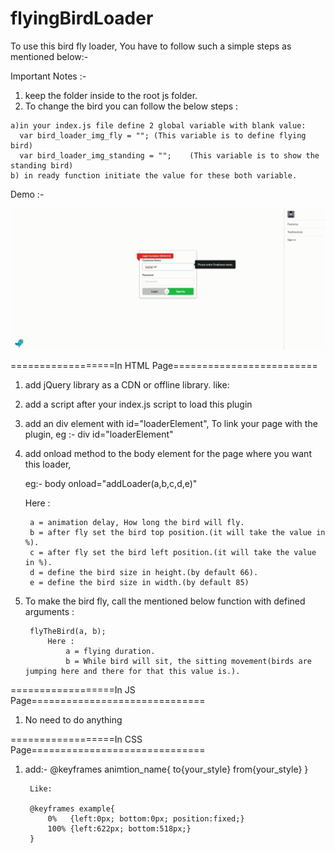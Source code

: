 # flyingBirdLoader

To use this bird fly loader, You have to follow such a simple steps as mentioned below:-

Important Notes :-

  1) keep the folder inside to the root js folder.
  2) To change the bird you can follow the below steps :
    
    a)in your index.js file define 2 global variable with blank value:
      var bird_loader_img_fly = ""; (This variable is to define flying bird)
      var bird_loader_img_standing = "";	(This variable is to show the standing bird)
    b) in ready function initiate the value for these both variable.
    
 
 
 
Demo :-

![Alt Text](https://github.com/kmraditya108/flyingBirdLoader/blob/master/flyingBirdLoaderGif.gif)
    
 
 
 

==================In HTML Page=========================
1) add jQuery library as a CDN or offline library.
    like:<script src="https://code.jquery.com/jquery-2.2.4.min.js"></script>

2) add a script after your index.js script to load this plugin
    <script src="js/flying_bird_loader/js/birdLoader.js"></script>

3) add an div element with id="loaderElement", 
   To link your page with the plugin, 
   eg :- div id="loaderElement"
		
4) add onload method to the body element for the page where you want this loader,
      
      eg:- body onload="addLoader(a,b,c,d,e)"
      
      Here :
      
			  
        a = animation delay, How long the bird will fly.
        b = after fly set the bird top position.(it will take the value in %).
        c = after fly set the bird left position.(it will take the value in %).
        d = define the bird size in height.(by default 66).
        e = define the bird size in width.(by default 85)
        
5) To make the bird fly, call the mentioned below function with defined arguments :

		flyTheBird(a, b);
			Here : 
				a = flying duration.
				b = While bird will sit, the sitting movement(birds are jumping here and there for that this value is.).
		
==================In JS Page==============================

1) No need to do anything	


==================In CSS Page==============================

1) add:-  @keyframes animtion_name{
			to{your_style} 
			from{your_style}
		}
		
		Like:
		
		@keyframes example{
			0%   {left:0px; bottom:0px; position:fixed;}
			100% {left:622px; bottom:518px;}
		}
